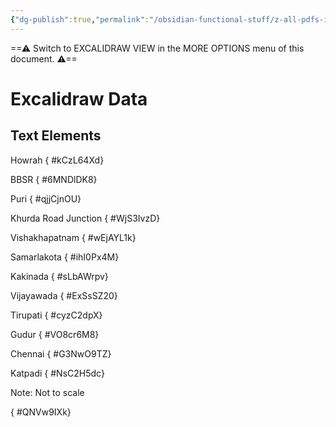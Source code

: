 ```yaml
---
{"dg-publish":true,"permalink":"/obsidian-functional-stuff/z-all-pdfs-images-and-small-excalidraws/howrah-katpadi-train-route-drawing/","tags":["excalidraw"],"noteIcon":""}
---
```


==⚠  Switch to EXCALIDRAW VIEW in the MORE OPTIONS menu of this document. ⚠==


# Excalidraw Data
## Text Elements
Howrah
{ #kCzL64Xd}


BBSR
{ #6MNDlDK8}


Puri
{ #qjjCjnOU}


Khurda Road
Junction
{ #WjS3IvzD}


Vishakhapatnam
{ #wEjAYL1k}


Samarlakota
{ #ihI0Px4M}


Kakinada
{ #sLbAWrpv}


Vijayawada
{ #ExSsSZ20}


Tirupati
{ #cyzC2dpX}


Gudur
{ #VO8cr6M8}


Chennai
{ #G3NwO9TZ}


Katpadi
{ #NsC2H5dc}


Note: Not to scale

{ #QNVw9IXk}


